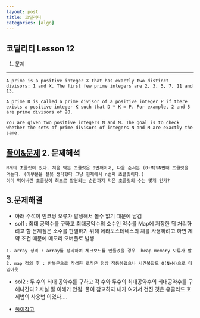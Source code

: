 ```yaml
---
layout: post
title: 코딜리티
categories: [algo]
---
```


코딜리티 Lesson 12
--- 
1. 문제
---

```
A prime is a positive integer X that has exactly two distinct divisors: 1 and X. The first few prime integers are 2, 3, 5, 7, 11 and 13.

A prime D is called a prime divisor of a positive integer P if there exists a positive integer K such that D * K = P. For example, 2 and 5 are prime divisors of 20.

You are given two positive integers N and M. The goal is to check whether the sets of prime divisors of integers N and M are exactly the same.

```
[풀이&문제](https://app.codility.com/demo/results/trainingFS6JHJ-B6Z/)
2. 문제해석
---
```
N개의 초콜릿이 있다. 처음 먹는 초콜릿은 0번째이며, 다음 순서는 (0+M)%N번째 초콜릿을 먹는다. (이부분을 잘못 생각했다 그냥 현재에서 n번째 초콜릿이다.) 
이미 먹어버린 초콜릿이 최초로 발견되는 순간까지 먹은 초콜릿의 수는 몇개 인가?
```

3.문제해결
---
* 아래 주석이 인코딩 오류가 발생해서 볼수 없기 때문에 남김
* sol1 : 최대 공약수를 구하고  최대공약수의 소수인 약수를 Map에 저장한 뒤 처리하려고 함  문제점은 소수를 판별하기 위해 에라토스테네스의 체를 사용하려고 하면 제약 조건 때문에
메모리 오버플로 발생 

```
1. array 정의 : array를 정의하여 체크보드를 만들었을 경우  heap memory 오류가 발생
2. map 정의 후 : 반복문으로 작성한 로직은 정상 작동하였으나 시간복잡도 O(N+M)으로 타임아웃
```

* sol2 : 두 수의 최대 공약수를 구하고  각 수와 두수의 최대공약수의 최대공약수를 구해나간다.?  사실 잘 이해가 안됨. 풀이 참고하자
내가 여기서 건진 것은 유클리드 호제법의 사용법 이었다....

* [풀이참고](https://mkki.github.io/codility/2018/05/31/codility-common-prime-divisors.html)
